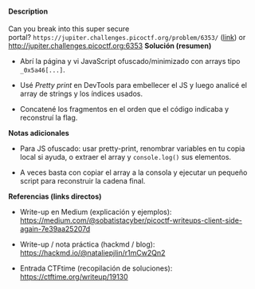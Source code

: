 #### Description

Can you break into this super secure portal? `https://jupiter.challenges.picoctf.org/problem/6353/` ([link](https://jupiter.challenges.picoctf.org/problem/6353/)) or http://jupiter.challenges.picoctf.org:6353
**Solución (resumen)**

- Abrí la página y vi JavaScript ofuscado/minimizado con arrays tipo `_0x5a46[...]`.
    
- Usé _Pretty print_ en DevTools para embellecer el JS y luego analicé el array de strings y los índices usados.
    
- Concatené los fragmentos en el orden que el código indicaba y reconstruí la flag.
    

**Notas adicionales**

- Para JS ofuscado: usar pretty-print, renombrar variables en tu copia local si ayuda, o extraer el array y `console.log()` sus elementos.
    
- A veces basta con copiar el array a la consola y ejecutar un pequeño script para reconstruir la cadena final.
    

**Referencias (links directos)**

- Write-up en Medium (explicación y ejemplos): https://medium.com/@sobatistacyber/picoctf-writeups-client-side-again-7e39aa25207d
    
- Write-up / nota práctica (hackmd / blog): https://hackmd.io/@nataliepjlin/r1mCw2Qn2
    
- Entrada CTFtime (recopilación de soluciones): https://ctftime.org/writeup/19130